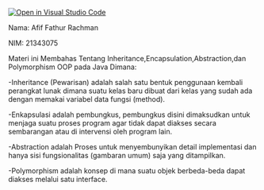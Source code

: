[![Open in Visual Studio Code](https://classroom.github.com/assets/open-in-vscode-c66648af7eb3fe8bc4f294546bfd86ef473780cde1dea487d3c4ff354943c9ae.svg)](https://classroom.github.com/online_ide?assignment_repo_id=9341589&assignment_repo_type=AssignmentRepo)

Nama: Afif Fathur Rachman

NIM: 21343075

Materi ini Membahas Tentang Inheritance,Encapsulation,Abstraction,dan Polymorphism OOP  pada Java Dimana:

-Inheritance (Pewarisan) adalah salah satu bentuk penggunaan kembali perangkat lunak dimana suatu kelas baru dibuat dari kelas yang sudah ada dengan memakai variabel data fungsi (method).

-Enkapsulasi adalah pembungkus, pembungkus disini dimaksudkan untuk menjaga suatu proses program agar tidak dapat diakses secara sembarangan atau di intervensi oleh program lain.

-Abstraction adalah Proses untuk menyembunyikan detail implementasi dan hanya sisi fungsionalitas (gambaran umum) saja yang ditampilkan.

-Polymorphism adalah konsep di mana suatu objek berbeda-beda dapat diakses melalui satu interface.

